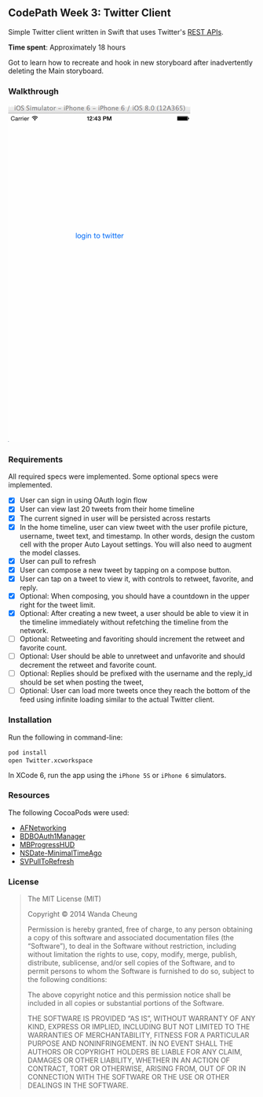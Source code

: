 ## CodePath Week 3: Twitter Client

Simple Twitter client written in Swift that uses Twitter's [REST APIs](https://dev.twitter.com/rest/public).

**Time spent**: Approximately 18 hours

Got to learn how to recreate and hook in new storyboard after inadvertently deleting the Main storyboard.

### Walkthrough

![Walkthrough](CodePathObserver_Twitter.gif)

### Requirements

All required specs were implemented. Some optional specs were implemented.

  * [x] User can sign in using OAuth login flow
  * [x] User can view last 20 tweets from their home timeline
  * [x] The current signed in user will be persisted across restarts
  * [x] In the home timeline, user can view tweet with the user profile picture, username, tweet text, and timestamp. In other words, design the custom cell with the proper Auto Layout settings. You will also need to augment the model classes.
  * [x] User can pull to refresh
  * [x] User can compose a new tweet by tapping on a compose button.
  * [x] User can tap on a tweet to view it, with controls to retweet, favorite, and reply.
  * [x] Optional: When composing, you should have a countdown in the upper right for the tweet limit.
  * [x] Optional: After creating a new tweet, a user should be able to view it in the timeline immediately without refetching the timeline from the network.
  * [ ] Optional: Retweeting and favoriting should increment the retweet and favorite count.
  * [ ] Optional: User should be able to unretweet and unfavorite and should decrement the retweet and favorite count.
  * [ ] Optional: Replies should be prefixed with the username and the reply_id should be set when posting the tweet,
  * [ ] Optional: User can load more tweets once they reach the bottom of the feed using infinite loading similar to the actual Twitter client.

### Installation

Run the following in command-line:

```
pod install
open Twitter.xcworkspace
```

In XCode 6, run the app using the `iPhone 5S` or `iPhone 6` simulators.

### Resources

The following CocoaPods were used:

  * [AFNetworking](https://github.com/AFNetworking/AFNetworking)
  * [BDBOAuth1Manager](https://github.com/bdbergeron/BDBOAuth1Manager)
  * [MBProgressHUD](https://github.com/jdg/MBProgressHUD)
  * [NSDate-MinimalTimeAgo](https://github.com/joshdholtz/NSDate-MinimalTimeAgo/)
  * [SVPullToRefresh](https://github.com/samvermette/SVPullToRefresh)

### License

> The MIT License (MIT)
>
> Copyright © 2014 Wanda Cheung
>
> Permission is hereby granted, free of charge, to any person obtaining a copy of
> this software and associated documentation files (the “Software”), to deal in
> the Software without restriction, including without limitation the rights to
> use, copy, modify, merge, publish, distribute, sublicense, and/or sell copies of
> the Software, and to permit persons to whom the Software is furnished to do so,
> subject to the following conditions:
>
> The above copyright notice and this permission notice shall be included in all
> copies or substantial portions of the Software.
>
> THE SOFTWARE IS PROVIDED “AS IS”, WITHOUT WARRANTY OF ANY KIND, EXPRESS OR
> IMPLIED, INCLUDING BUT NOT LIMITED TO THE WARRANTIES OF MERCHANTABILITY, FITNESS
> FOR A PARTICULAR PURPOSE AND NONINFRINGEMENT. IN NO EVENT SHALL THE AUTHORS OR
> COPYRIGHT HOLDERS BE LIABLE FOR ANY CLAIM, DAMAGES OR OTHER LIABILITY, WHETHER
> IN AN ACTION OF CONTRACT, TORT OR OTHERWISE, ARISING FROM, OUT OF OR IN
> CONNECTION WITH THE SOFTWARE OR THE USE OR OTHER DEALINGS IN THE SOFTWARE.
